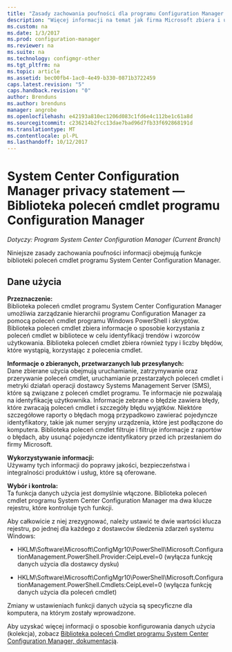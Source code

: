 ```yaml
---
title: "Zasady zachowania poufności dla programu Configuration Manager cmdletlLibrary"
description: "Więcej informacji na temat jak firma Microsoft zbiera i używa danych związanych z biblioteki poleceń cmdlet programu System Center Configuration Manager."
ms.custom: na
ms.date: 1/3/2017
ms.prod: configuration-manager
ms.reviewer: na
ms.suite: na
ms.technology: configmgr-other
ms.tgt_pltfrm: na
ms.topic: article
ms.assetid: bec00fb4-1ac0-4e49-b330-0871b3722459
caps.latest.revision: "5"
caps.handback.revision: "0"
author: Brenduns
ms.author: brenduns
manager: angrobe
ms.openlocfilehash: e42193a810ec1206d083c1fd6e4c112be1c61a8d
ms.sourcegitcommit: c236214b2fcc13dae7bad96d7fb33f692868191d
ms.translationtype: MT
ms.contentlocale: pl-PL
ms.lasthandoff: 10/12/2017
---
```

# <a name="system-center-configuration-manager-privacy-statement---configuration-manager-cmdlet-library"></a>System Center Configuration Manager privacy statement — Biblioteka poleceń cmdlet programu Configuration Manager

*Dotyczy: Program System Center Configuration Manager (Current Branch)*

Niniejsze zasady zachowania poufności informacji obejmują funkcje biblioteki poleceń cmdlet programu System Center Configuration Manager.  

## <a name="usage-data"></a>Dane użycia  
 **Przeznaczenie:**   
Biblioteka poleceń cmdlet programu System Center Configuration Manager umożliwia zarządzanie hierarchii programu Configuration Manager za pomocą poleceń cmdlet programu Windows PowerShell i skryptów. Biblioteka poleceń cmdlet zbiera informacje o sposobie korzystania z poleceń cmdlet w bibliotece w celu identyfikacji trendów i wzorców użytkowania. Biblioteka poleceń cmdlet zbiera również typy i liczby błędów, które wystąpią, korzystając z polecenia cmdlet.  

 **Informacje o zbieranych, przetwarzanych lub przesyłanych:**   
Dane zbierane użycia obejmują uruchamianie, zatrzymywanie oraz przerywanie poleceń cmdlet, uruchamianie przestarzałych poleceń cmdlet i metryki działań operacji dostawcy Systems Management Server (SMS), które są związane z poleceń cmdlet programu. Te informacje nie pozwalają na identyfikację użytkownika.  Informacje zebrane o błędzie zawiera błędy, które zwracają poleceń cmdlet i szczegóły błędu wyjątków. Niektóre szczegółowe raporty o błędach mogą przypadkowo zawierać pojedyncze identyfikatory, takie jak numer seryjny urządzenia, które jest podłączone do komputera. Biblioteka poleceń cmdlet filtruje i filtruje informacje z raportów o błędach, aby usunąć pojedyncze identyfikatory przed ich przesłaniem do firmy Microsoft.  

 **Wykorzystywanie informacji:**   
Używamy tych informacji do poprawy jakości, bezpieczeństwa i integralności produktów i usług, które są oferowane.  

 **Wybór i kontrola:**   
Ta funkcja danych użycia jest domyślnie włączone. Biblioteka poleceń cmdlet programu System Center Configuration Manager ma dwa klucze rejestru, które kontroluje tych funkcji.  

 Aby całkowicie z niej zrezygnować, należy ustawić te dwie wartości klucza rejestru, po jednej dla każdego z dostawców śledzenia zdarzeń systemu Windows:  

-   HKLM\Software\Microsoft\ConfigMgr10\PowerShell\Microsoft.ConfigurationManagement.PowerShell.Provider:CeipLevel=0 (wyłącza funkcję danych użycia dla dostawcy dysku)  

-   HKLM\Software\Microsoft\ConfigMgr10\PowerShell\Microsoft.ConfigurationManagement.PowerShell.Cmdlets:CeipLevel=0 (wyłącza funkcję danych użycia dla poleceń cmdlet)  

 Zmiany w ustawieniach funkcji danych użycia są specyficzne dla komputera, na którym zostały wprowadzone.  

 Aby uzyskać więcej informacji o sposobie konfigurowania danych użycia (kolekcja), zobacz [Biblioteka poleceń Cmdlet programu System Center Configuration Manager, dokumentacją](https://technet.microsoft.com/en-us/library/dn958404.aspx).   
